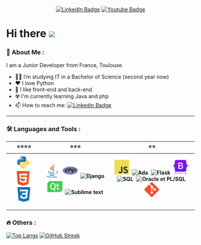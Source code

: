 <!--
- 🔭 I’m currently working on ...
- 🌱 I’m currently learning ...
- 👯 I’m looking to collaborate on ...
- 📫 How to reach me: ...
-->

<div id="header" align="center">
  <div id="badges">
    <a href="https://www.linkedin.com/in/enzolouis/"><img src="https://img.shields.io/badge/LinkedIn-blue?style=for-the-badge&logo=linkedin&logoColor=white" alt="LinkedIn Badge"/></a>
    <a href="https://discord.com/channels/@me/418154142175854613"><img src="https://img.shields.io/badge/Discord-darkblue?style=for-the-badge&logo=discord&logoColor=white" alt="Youtube Badge"/></a>
  </div>
</div>

<h1>
  Hi there
  <img src="https://media.giphy.com/media/hvRJCLFzcasrR4ia7z/giphy.gif" width="30px"/> <img src="https://komarev.com/ghpvc/?username=enzolouis&style=flat-square&color=blue" alt=""/>
</h1>

### 🕺 About Me :
I am a Junior Developer from France, Toulouse.<!--<img src="https://media.giphy.com/media/WUlplcMpOCEmTGBtBW/giphy.gif" width="30">-->
- 👨‍🎓 I’m studying IT in a Bachelor of Science (second year now)
- ❤️ I love Python
- 💙 I like front-end and back-end
- ☢️ I'm currently learning Java and php
- 📫 How to reach me: [![Linkedin Badge](https://img.shields.io/badge/-enzolouis-blue?style=flat&logo=Linkedin&logoColor=white)](https://www.linkedin.com/in/enzolouis/)

---
### 🛠️ Languages and Tools :

<table>
    <thead>
        <tr>
            <th>⭐⭐⭐⭐</th>
            <th>⭐⭐⭐</th>
            <th>⭐⭐</th>
        </tr>
      <tr>
            <th>
              <img src="https://github.com/devicons/devicon/blob/master/icons/python/python-original.svg" title="Python" alt="Python" width="40" height="40"/>&nbsp;
              <img src="https://github.com/devicons/devicon/blob/master/icons/html5/html5-original.svg" title="HTML5" alt="HTML" width="40" height="40"/>&nbsp;
              <img src="https://github.com/devicons/devicon/blob/master/icons/css3/css3-plain.svg"  title="CSS3" alt="CSS" width="40" height="40"/>
            </th>
            <th>
              <img src="https://github.com/devicons/devicon/blob/master/icons/java/java-original.svg" title="Java" alt="Java" width="40" height="40"/>&nbsp;
              <img src="https://github.com/devicons/devicon/blob/master/icons/php/php-original.svg" title="Php" alt="Php" width="40" height="40"/>&nbsp;
              <img src="https://static.djangoproject.com/img/logos/django-logo-negative.svg" title="Django" alt="Django" width="40" height="40"/>&nbsp;
              <img src="https://github.com/devicons/devicon/blob/master/icons/qt/qt-original.svg" title="Qt" alt="Qt" width="40" height="40"/>&nbsp;
              <img src="https://upload.wikimedia.org/wikipedia/fr/7/78/Sublime_text_logo.png" title="Sublime text" alt="Sublime text" width="40" height="40"/>
            </th>
            <th>
              <img src="https://github.com/devicons/devicon/blob/master/icons/javascript/javascript-original.svg" title="JavaScript" alt="JavaScript" width="40" height="40"/>&nbsp;
              <img src="https://i.ibb.co/Jj8FwC6/logo-ada.png" title="Ada" alt="Ada" width="40" height="40"/>&nbsp;
              <img src="https://cdn.worldvectorlogo.com/logos/flask.svg" title="Flask" alt="Flask" width="40" height="40"/>&nbsp;
              <img src="https://github.com/devicons/devicon/blob/master/icons/bootstrap/bootstrap-original-wordmark.svg"  title="Bootstrap" alt="Boostrap" width="40" height="40"/>&nbsp;
              <img src="https://www.svgrepo.com/show/331760/sql-database-generic.svg" title="SQL"  alt="SQL" width="40" height="40"/>&nbsp;
              <img src="https://www.tutorialspoint.com.cach3.com/assets/videos/courses/24/images/course_24_image.png" title="Oracle et PL/SQL"  alt="Oracle et PL/SQL" width="40" height="40"/>&nbsp;
              <img src="https://github.com/devicons/devicon/blob/master/icons/git/git-original.svg" title="Git" alt="Git" width="40" height="40"/>
            </th>
        </tr>
    </thead>
    <tbody>
    </tbody>
</table>

---
### 🔥 Others :
[![Top Langs](https://github-readme-stats.vercel.app/api/top-langs/?username=enzolouis&langs_count=7&layout=compact&theme=vision-friendly-dark&size_weight=0.5&count_weight=0.5)](https://github.com/anuraghazra/github-readme-stats)
[![GitHub Streak](http://github-readme-streak-stats.herokuapp.com?user=enzolouis&theme=dark&background=000000)](https://git.io/streak-stats)
